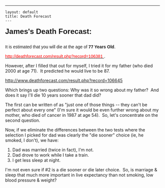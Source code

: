   ---
    layout: default
    title: Death Forecast
    ---

  
<p>
    <strong>
      <font size="5">
        <font face="Arial">
          <span class="style2">James's Death Forecast:</span>
          <br />
          <br />
        </font>
      </font>
    </strong>
    <span class="style1">
      <font face="Arial">It is estimated that you will die at the age of <strong>77 Years Old</strong>.</font>
      <br />
    </span>
  </p>
<p>
  <span class="style1">
    <a href="http://www.deathforecast.com/result.php?record=106381">
      <font face="Arial" color="#ff0000">http://deathforecast.com/result.php?record=106381</font>
    </a>
    <font face="Arial">.</font>
    <br />
  </span>
</p>
<p>
  <span class="style1">However, after I filled that out for myself, I tried it for my father (who died 2000 at age 71).  It predicted he would live to be 87.  </span>
</p>
<p>
  <span class="style1">
    <a href="http://www.deathforecast.com/result.php?record=106645">http://www.deathforecast.com/result.php?record=106645</a>
  </span>
</p>
<p>
  <span class="style1">Which brings up two questions: Why was it so wrong about my father?  And does it say I'll die 10 years sooner that dad did?</span>
</p>
<p>
  <span class="style1">The first can be written of as "just one of those things -- they can't be perfect about every one" (I'm sure it would be even further wrong about my mother, who died of cancer in 1987 at age 54).  So, let's concentrate on the second question.</span>
</p>
<p>
  <span class="style1">Now, if we eliminate the differences between the two tests where the selection I picked for dad was clearly the "die sooner" choice (ie, he smoked, I don't), we have:</span>
</p>
<ol> <li><span class="style1">Dad was married (twice in fact), I'm not.</span>  </li><li><span class="style1">Dad drove to work while I take a train.</span>  </li><li><span class="style1">I get less sleep at night.</span></li></ol>
<p>
  <span class="style1">I'm not even sure if #2 is a die sooner or die later choice.  So, is marriage &amp; sleep that much more important in live expectancy than not smoking, low blood pressure &amp; weight?</span>
</p>
<p>
  <span class="style1"> </span>
</p>
